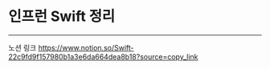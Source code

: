 # 인프런 Swift 정리
---

노션 링크
https://www.notion.so/Swift-22c9fd9f157980b1a3e6da664dea8b18?source=copy_link
